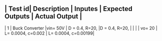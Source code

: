 | Test id| Description     | Inputes   | Expected Outputs     | Actual Output        | 
--------------------------------------------------------------------------------------
| 1      | Buck Converter  |vin= 50V  |  D = 0.4, R=20,       |D = 0.4, R=20,        |
|         |                | vo= 20   |  L= 0.0004, c=0.002   |  L= 0.0004, c=0.00199|
